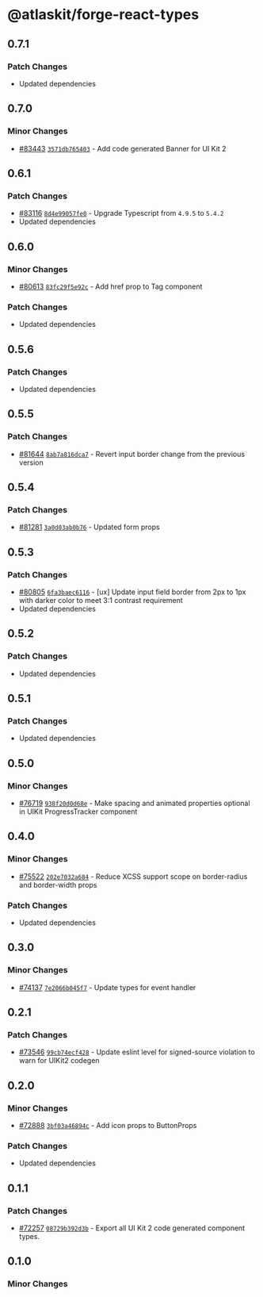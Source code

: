 # @atlaskit/forge-react-types

## 0.7.1

### Patch Changes

- Updated dependencies

## 0.7.0

### Minor Changes

- [#83443](https://stash.atlassian.com/projects/CONFCLOUD/repos/confluence-frontend/pull-requests/83443) [`3571db765403`](https://stash.atlassian.com/projects/CONFCLOUD/repos/confluence-frontend/commits/3571db765403) - Add code generated Banner for UI Kit 2

## 0.6.1

### Patch Changes

- [#83116](https://stash.atlassian.com/projects/CONFCLOUD/repos/confluence-frontend/pull-requests/83116) [`8d4e99057fe0`](https://stash.atlassian.com/projects/CONFCLOUD/repos/confluence-frontend/commits/8d4e99057fe0) - Upgrade Typescript from `4.9.5` to `5.4.2`
- Updated dependencies

## 0.6.0

### Minor Changes

- [#80613](https://stash.atlassian.com/projects/CONFCLOUD/repos/confluence-frontend/pull-requests/80613) [`83fc29f5e92c`](https://stash.atlassian.com/projects/CONFCLOUD/repos/confluence-frontend/commits/83fc29f5e92c) - Add href prop to Tag component

### Patch Changes

- Updated dependencies

## 0.5.6

### Patch Changes

- Updated dependencies

## 0.5.5

### Patch Changes

- [#81644](https://stash.atlassian.com/projects/CONFCLOUD/repos/confluence-frontend/pull-requests/81644) [`8ab7a816dca7`](https://stash.atlassian.com/projects/CONFCLOUD/repos/confluence-frontend/commits/8ab7a816dca7) - Revert input border change from the previous version

## 0.5.4

### Patch Changes

- [#81281](https://stash.atlassian.com/projects/CONFCLOUD/repos/confluence-frontend/pull-requests/81281) [`3a0d03ab0b76`](https://stash.atlassian.com/projects/CONFCLOUD/repos/confluence-frontend/commits/3a0d03ab0b76) - Updated form props

## 0.5.3

### Patch Changes

- [#80805](https://stash.atlassian.com/projects/CONFCLOUD/repos/confluence-frontend/pull-requests/80805) [`6fa3baec6116`](https://stash.atlassian.com/projects/CONFCLOUD/repos/confluence-frontend/commits/6fa3baec6116) - [ux] Update input field border from 2px to 1px with darker color to meet 3:1 contrast requirement
- Updated dependencies

## 0.5.2

### Patch Changes

- Updated dependencies

## 0.5.1

### Patch Changes

- Updated dependencies

## 0.5.0

### Minor Changes

- [#76719](https://stash.atlassian.com/projects/CONFCLOUD/repos/confluence-frontend/pull-requests/76719) [`938f20d0d68e`](https://stash.atlassian.com/projects/CONFCLOUD/repos/confluence-frontend/commits/938f20d0d68e) - Make spacing and animated properties optional in UIKit ProgressTracker component

## 0.4.0

### Minor Changes

- [#75522](https://stash.atlassian.com/projects/CONFCLOUD/repos/confluence-frontend/pull-requests/75522) [`202e7032a684`](https://stash.atlassian.com/projects/CONFCLOUD/repos/confluence-frontend/commits/202e7032a684) - Reduce XCSS support scope on border-radius and border-width props

### Patch Changes

- Updated dependencies

## 0.3.0

### Minor Changes

- [#74137](https://stash.atlassian.com/projects/CONFCLOUD/repos/confluence-frontend/pull-requests/74137) [`7e2066b045f7`](https://stash.atlassian.com/projects/CONFCLOUD/repos/confluence-frontend/commits/7e2066b045f7) - Update types for event handler

## 0.2.1

### Patch Changes

- [#73546](https://stash.atlassian.com/projects/CONFCLOUD/repos/confluence-frontend/pull-requests/73546) [`99cb74ecf428`](https://stash.atlassian.com/projects/CONFCLOUD/repos/confluence-frontend/commits/99cb74ecf428) - Update eslint level for signed-source violation to warn for UIKit2 codegen

## 0.2.0

### Minor Changes

- [#72888](https://stash.atlassian.com/projects/CONFCLOUD/repos/confluence-frontend/pull-requests/72888) [`3bf03a46894c`](https://stash.atlassian.com/projects/CONFCLOUD/repos/confluence-frontend/commits/3bf03a46894c) - Add icon props to ButtonProps

### Patch Changes

- Updated dependencies

## 0.1.1

### Patch Changes

- [#72257](https://stash.atlassian.com/projects/CONFCLOUD/repos/confluence-frontend/pull-requests/72257) [`08729b392d3b`](https://stash.atlassian.com/projects/CONFCLOUD/repos/confluence-frontend/commits/08729b392d3b) - Export all UI Kit 2 code generated component types.

## 0.1.0

### Minor Changes
